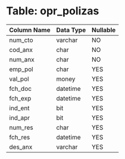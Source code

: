 # Table: opr_polizas

| Column Name | Data Type | Nullable |
|-------------|-----------|----------|
| num_cto | varchar | NO |
| cod_anx | char | NO |
| num_anx | char | NO |
| emp_pol | char | YES |
| val_pol | money | YES |
| fch_doc | datetime | YES |
| fch_exp | datetime | YES |
| ind_ent | bit | YES |
| ind_apr | bit | YES |
| num_res | char | YES |
| fch_res | datetime | YES |
| des_anx | varchar | YES |
